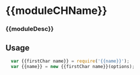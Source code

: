 # {{moduleCHName}}

### {{moduleDesc}}

## Usage
```javascript
  var {{firstChar name}} = require('{{name}}');
  var {{name}} = new {{firstChar name}}(options);
```
